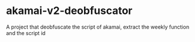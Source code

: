 # akamai-v2-deobfuscator
A project that deobfuscate the script of akamai, extract the weekly function and the script id
